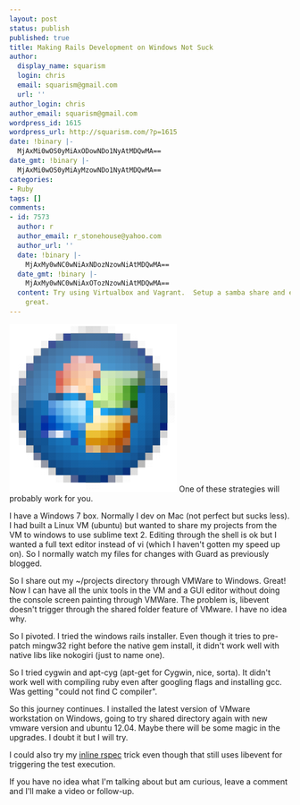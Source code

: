 ```yaml
---
layout: post
status: publish
published: true
title: Making Rails Development on Windows Not Suck
author:
  display_name: squarism
  login: chris
  email: squarism@gmail.com
  url: ''
author_login: chris
author_email: squarism@gmail.com
wordpress_id: 1615
wordpress_url: http://squarism.com/?p=1615
date: !binary |-
  MjAxMi0wOS0yMiAxODowNDo1NyAtMDQwMA==
date_gmt: !binary |-
  MjAxMi0wOS0yMiAyMzowNDo1NyAtMDQwMA==
categories:
- Ruby
tags: []
comments:
- id: 7573
  author: r
  author_email: r_stonehouse@yahoo.com
  author_url: ''
  date: !binary |-
    MjAxMy0wNC0wNiAxNDozNzowNiAtMDQwMA==
  date_gmt: !binary |-
    MjAxMy0wNC0wNiAxOTozNzowNiAtMDQwMA==
  content: Try using Virtualbox and Vagrant.  Setup a samba share and everything works
    great.
---
```

![](/uploads/2012/09/ruby_on_windows-300x300.png "ruby_on_windows")
One of these strategies will probably work for you.

I have a Windows 7 box.  Normally I dev on Mac (not perfect but sucks less).  I had built a Linux VM (ubuntu) but wanted to share my projects from the VM to windows to use sublime text 2.  Editing through the shell is ok but I wanted a full text editor instead of vi (which I haven't gotten my speed up on).  So I normally watch my files for changes with Guard as previously blogged.

So I share out my ~/projects directory through VMWare to Windows.  Great!  Now I can have all the unix tools in the VM and a GUI editor without doing the console screen painting through VMWare. The problem is, libevent doesn't trigger through the shared folder feature of VMware.  I have no idea why.

So I pivoted.  I tried the windows rails installer.  Even though it tries to pre-patch mingw32 right before the native gem install, it didn't work well with native libs like nokogiri (just to name one).

So I tried cygwin and apt-cyg (apt-get for Cygwin, nice, sorta).  It didn't work well with compiling ruby even after googling flags and installing gcc.  Was getting "could not find C compiler".

So this journey continues.  I installed the latest version of VMware workstation on Windows, going to try shared directory again with new vmware version and ubuntu 12.04.  Maybe there will be some magic in the upgrades.  I doubt it but I will try.

I could also try my [inline rspec](http://squarism.com/2012/09/15/a-different-repl-workflow-in-ruby/) trick even though that still uses libevent for triggering the test execution.

If you have no idea what I'm talking about but am curious, leave a comment and I'll make a video or follow-up.